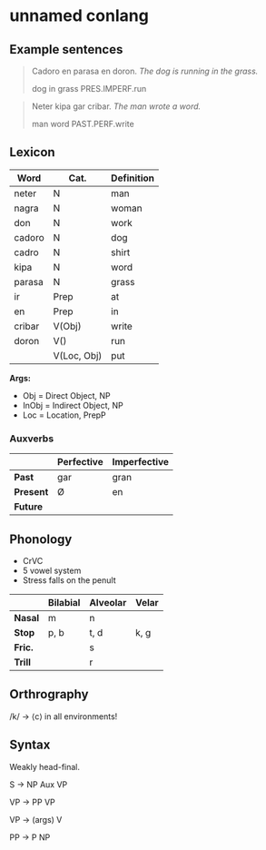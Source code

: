 # unnamed conlang

## Example sentences

>Cadoro en parasa en doron. _The dog is running in the grass._
>
>dog in grass PRES.IMPERF.run 

>Neter kipa gar cribar. _The man wrote a word._
>
>man word PAST.PERF.write

## Lexicon

| Word     | Cat.        | Definition           |
|----------|-------------|----------------------|
| neter    | N           | man                  |
| nagra    | N           | woman                |
| don      | N           | work                 |
| cadoro   | N           | dog                  |
| cadro    | N           | shirt                |
| kipa     | N           | word                 |
| parasa   | N           | grass                |
| ir       | Prep        | at                   |
| en       | Prep        | in                   |
| cribar   | V(Obj)      | write                |
| doron    | V()         | run                  |
|          | V(Loc, Obj) | put                  |

**Args:**
* Obj = Direct Object, NP
* InObj = Indirect Object, NP
* Loc = Location, PrepP

### Auxverbs

|              | Perfective | Imperfective |
|--------------|------------|--------------|
| **Past**     | gar        | gran         |
| **Present**  | Ø          | en           |
| **Future**   |            |              |

## Phonology

* CrVC
* 5 vowel system
* Stress falls on the penult

|           | Bilabial | Alveolar | Velar |
|-----------|----------|----------|-------|
| **Nasal** | m        | n        |       |
| **Stop**  | p, b     | t, d     | k, g  |
| **Fric.** |          | s        |       |
| **Trill** |          | r        |       |

## Orthrography

/k/ → ⟨c⟩ in all environments!

## Syntax

Weakly head-final.

S → NP Aux VP

VP → PP VP

VP → (args) V

PP → P NP
